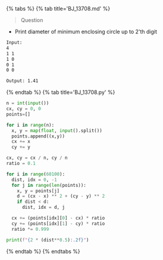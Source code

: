 {% tabs %}
{% tab title='BJ_13708.md' %}

> Question

* Print diameter of minimum enclosing circle up to 2'th digit

```txt
Input:
4
1 1
1 0
0 1
0 0

Output: 1.41
```

{% endtab %}
{% tab title='BJ_13708.py' %}

```py
n = int(input())
cx, cy = 0, 0
points=[]

for i in range(n):
  x, y = map(float, input().split())
  points.append((x,y))
  cx += x
  cy += y

cx, cy = cx / n, cy / n
ratio = 0.1

for i in range(60100):
  dist, idx = 0, -1
  for j in range(len(points)):
    x, y = points[j]
    d = (cx - x) ** 2 + (cy - y) ** 2
    if dist < d:
      dist, idx = d, j

  cx += (points[idx][0] - cx) * ratio
  cy += (points[idx][1] - cy) * ratio
  ratio *= 0.999

print(f"{2 * (dist**0.5):.2f}")
```

{% endtab %}
{% endtabs %}
